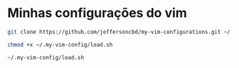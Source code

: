 # Minhas configurações do vim

```bash
git clone https://github.com/jeffersoncbd/my-vim-configurations.git ~/.my-vim-config

chmod +x ~/.my-vim-config/load.sh

~/.my-vim-config/load.sh
```

